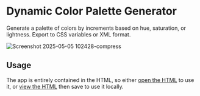 # Dynamic Color Palette Generator

Generate a palette of colors by increments based on hue, saturation, or lightness. Export to CSS variables or XML format.

![Screenshot 2025-05-05 102428-compress](https://github.com/user-attachments/assets/2e886ae4-0d25-4c3a-8b34-d8582fddc322)

## Usage

The app is entirely contained in the HTML, so either [open the HTML](https://rawcdn.githack.com/dcog989/Dynamic-Color-Palette-Generator/refs/heads/main/Dynamic%20Color%20Palette%20Generator.html) to use it, or [view the HTML](https://github.com/dcog989/Dynamic-Color-Palette-Generator/raw/refs/heads/main/Dynamic%20Color%20Palette%20Generator.html) then save to use it locally.
